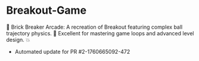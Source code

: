 # Breakout-Game
🏓 Brick Breaker Arcade: A recreation of Breakout featuring complex ball trajectory physics. 🎯 Excellent for mastering game loops and advanced level design. 💥


- Automated update for PR #2-1760665092-472
